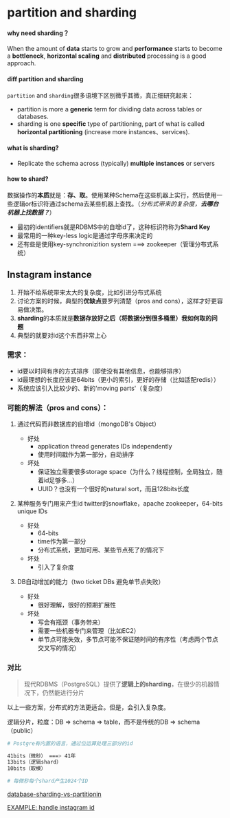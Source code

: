 # partition and sharding


#### why need sharding？

When the amount of **data** starts to grow and **performance** starts to become a **bottleneck**, **horizontal scaling** and **distributed** processing is a good approach.

#### diff partition and sharding

`partition` and `sharding`很多语境下区别微乎其微，真正细研究起来：

- partition is more a **generic** term for dividing data across tables or databases.
- sharding is one **specific** type of partitioning, part of what is called **horizontal partitioning** (increase more instances、services).

#### what is sharding?

- Replicate the schema across (typically) **multiple instances** or servers

#### how to shard?

数据操作的**本质**就是：**存、取**。使用某种Schema在这些机器上实行，然后使用一些逻辑or标识符通过schema去某些机器上查找。（*分布式带来的复杂度，**去哪台机器上找数据？***）
- 最初的identifiers就是RDBMS中的自增id了，这种标识符称为**Shard Key**
- 最常用的一种key-less logic是通过字母序来决定的
- 还有些是使用key-synchronizition system ===> zookeeper（管理分布式系统）




## Instagram instance


1. 开始不给系统带来太大的复杂度，比如引进分布式系统
2. 讨论方案的时候，典型的**优缺点**要罗列清楚（pros and cons），这样才好更容易做决策。
3. **sharding**的本质就是**数据存放好之后（将数据分到很多桶里）我如何取的问题**
4. 典型的就要对id这个东西非常上心







### 需求：

- id要以时间有序的方式排序（即使没有其他信息，也能够排序）
- id最理想的长度应该是64bits（更小的索引，更好的存储（比如适配redis））
- 系统应该引入比较少的、新的'moving parts'（复杂度）


### 可能的解法（pros and cons）：

1. 通过代码而非数据库的自增id（mongoDB's Object）
    - 好处
        - application thread generates IDs independently
        - 使用时间戳作为第一部分，自动排序
    - 坏处
        - 保证独立需要很多storage space（为什么？线程控制，全局独立，随着id足够多...）
        - UUID？也没有一个很好的natural sort，而且128bits长度

2. 某种服务专门用来产生id
twitter的snowflake，apache zookeeper，64-bits unique IDs
    - 好处
        - 64-bits
        - time作为第一部分
        - 分布式系统，更加可用、某些节点死了的情况下
    - 坏处
        - 引入了复杂度

3. DB自动增加的能力（two ticket DBs 避免单节点失败）
    - 好处
        - 很好理解，很好的预期扩展性
    - 坏处
        - 写会有瓶颈（事务带来）
        - 需要一些机器专门来管理（比如EC2）
        - 单节点可能失效，多节点可能不保证随时间的有序性（考虑两个节点交叉写的情况）

### 对比


> 现代RDBMS（PostgreSQL）提供了**逻辑上的sharding**，在很少的机器情况下，仍然能进行分片

以上一些方案，分布式的方法更适合。但是，会引入复杂度。

逻辑分片，粒度：DB =>  schema => table，而不是传统的DB => schema（public）



```sh
# Postgre有内置的语言，通过位运算处理三部分的id

41bits（微秒） ===> 41年
13bits（逻辑shard）
10bits（取模）

# 每微秒每个shard产生1024个ID
```



[database-sharding-vs-partitionin](https://stackoverflow.com/questions/20771435/database-sharding-vs-partitioning)

[EXAMPLE: handle instagram id](https://instagram-engineering.com/sharding-ids-at-instagram-1cf5a71e5a5c)